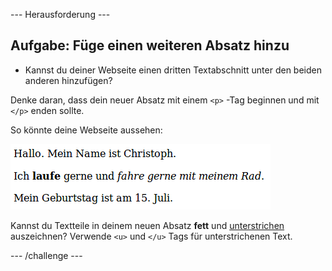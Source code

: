 --- Herausforderung ---

## Aufgabe: Füge einen weiteren Absatz hinzu

- Kannst du deiner Webseite einen dritten Textabschnitt unter den beiden anderen hinzufügen?

Denke daran, dass dein neuer Absatz mit einem `<p>` -Tag beginnen und mit `</p>` enden sollte.

So könnte deine Webseite aussehen:

![screenshot](images/birthday-paragraph.png)

Kannst du Textteile in deinem neuen Absatz **fett** und <u>unterstrichen</u> auszeichnen? Verwende `<u>` und `</u>` Tags für unterstrichenen Text.

--- /challenge ---